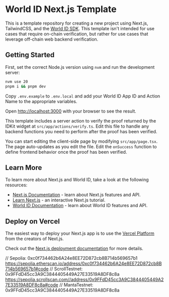 # World ID Next.js Template

This is a template repository for creating a new project using Next.js, TailwindCSS, and the [World ID SDK](https://id.worldcoin.org). This template isn't intended for use cases that require on-chain verification, but rather for use cases that leverage off-chain web backend verification.

## Getting Started

First, set the correct Node.js version using `nvm` and run the development server:

```bash
nvm use 20
pnpm i && pnpm dev
```

Copy `.env.example` to `.env.local` and add your World ID App ID and Action Name to the appropriate variables.

Open [http://localhost:3000](http://localhost:3000) with your browser to see the result.

This template includes a server action to verify the proof returned by the IDKit widget at `src/app/actions/verify.ts`. Edit this file to handle any backend functions you need to perform after the proof has been verified.

You can start editing the client-side page by modifying `src/app/page.tsx`. The page auto-updates as you edit the file. Edit the `onSuccess` function to define frontend behavior once the proof has been verified.

## Learn More

To learn more about Next.js and World ID, take a look at the following resources:

-   [Next.js Documentation](https://nextjs.org/docs) - learn about Next.js features and API.
-   [Learn Next.js](https://nextjs.org/learn) - an interactive Next.js tutorial.
-   [World ID Documentation](https://docs.worldcoin.org/) - learn about World ID features and API.

## Deploy on Vercel

The easiest way to deploy your Next.js app is to use the [Vercel Platform](https://vercel.com/new?utm_medium=default-template&filter=next.js&utm_source=create-next-app&utm_campaign=create-next-app-readme) from the creators of Next.js.

Check out the [Next.js deployment documentation](https://nextjs.org/docs/deployment) for more details.


// Sepolia: 0xc0f734462b6A24e8EE72D872cb8B714b569657b1
 https://sepolia.etherscan.io/address/0xc0f734462b6A24e8EE72D872cb8B714b569657b1#code
// ScrollTestnet: 0x9FFdD45cc3A9C3844405449A27E33519A8DF8c8a
https://sepolia.scrollscan.com//address/0x9FFdD45cc3A9C3844405449A27E33519A8DF8c8a#code
// MantaTestnet: 0x9FFdD45cc3A9C3844405449A27E33519A8DF8c8a

